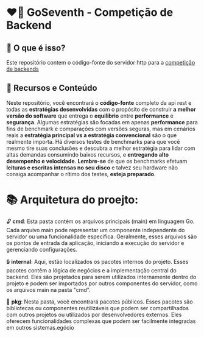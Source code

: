 # :heart_on_fire: GoSeventh - Competição de Backend 

## :thinking: O que é isso?
Este repositório contem o código-fonte do servidor http para a [competição de backends](https://github.com/zanfranceschi/rinha-de-backend-2023-q3/blob/main/INSTRUCOES.md)

## :star2: Recursos e Conteúdo
Neste repositório, você encontrará o **código-fonte** completo da api rest e todas as **estratégias desenvolvidas** com o propósito de construir **a melhor versão do software** que entrega o **equilibrio** entre **performance** e **segurança**. Algumas estratégias são focadas em apenas **performance** para fins de benchmark e comparações com versões seguras, mas em cenários reais a **estratégia principal vs a estratégia convencional** são o que realmente importa. Há diversos testes de benchmarks para que você mesmo tire suas conclusões e descubra a melhor estratégia para lidar com altas demandas consumindo baixos recursos, e **entregando alto desempenho e velocidade**. **Lembre-se** de que os benchmarks efetuam **leituras e escritas intensas no seu disco** e talvez seu hardware não consiga acompanhar o rítimo dos testes, **esteja preparado**. 

# :books: Arquitetura do proejto:

:unlock: **cmd**: Esta pasta contém os arquivos principais (main) em linguagem Go. Cada arquivo main pode representar um componente independente do servidor ou uma funcionalidade específica. Geralmente, esses arquivos são os pontos de entrada da aplicação, iniciando a execução do servidor e gerenciando configurações.

:lock: **internal**: Aqui, estão localizados os pacotes internos do projeto. Esses pacotes contêm a lógica de negócios e a implementação central do backend. Eles são projetados para serem utilizados internamente dentro do projeto e podem ser importados por outros componentes do servidor, como os arquivos main na pasta "cmd".

:loudspeaker: **pkg**: Nesta pasta, você encontrará pacotes públicos. Esses pacotes são bibliotecas ou componentes reutilizáveis que podem ser compartilhados com outros projetos ou utilizados por desenvolvedores externos. Eles oferecem funcionalidades complexas que podem ser facilmente integradas em outros sistemas.egócio 
